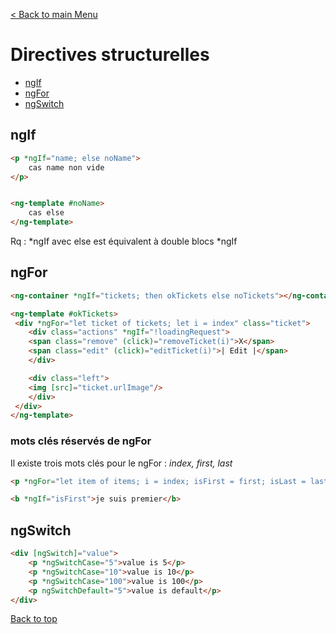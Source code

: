 [< Back to main Menu](https://github.com/gsoulie/angular-resources/blob/master/ng-sheet.md)    

# Directives structurelles

* [ngIf](#ngif)     
* [ngFor](#ngfor)     
* [ngSwitch](#ngSwitch)     
  
## ngIf
````html
<p *ngIf="name; else noName">
	cas name non vide
</p>


<ng-template #noName>
	cas else
</ng-template>
````

Rq : *ngIf avec else est équivalent à double blocs *ngIf

## ngFor

````html
<ng-container *ngIf="tickets; then okTickets else noTickets"></ng-container>

<ng-template #okTickets>
 <div *ngFor="let ticket of tickets; let i = index" class="ticket">
    <div class="actions" *ngIf="!loadingRequest">
	<span class="remove" (click)="removeTicket(i)">X</span>
	<span class="edit" (click)="editTicket(i)">| Edit |</span>
    </div>

    <div class="left">
	<img [src]="ticket.urlImage"/>
    </div>
 </div>
</ng-template>
````

### mots clés réservés de ngFor 

Il existe trois mots clés pour le ngFor : *index, first, last*
````html
<p *ngFor="let item of items; i = index; isFirst = first; isLast = last">

<b *ngIf="isFirst">je suis premier</b>
````

## ngSwitch

````html
<div [ngSwitch]="value">
	<p *ngSwitchCase="5">value is 5</p>
	<p *ngSwitchCase="10">value is 10</p>
	<p *ngSwitchCase="100">value is 100</p>
	<p ngSwitchDefault="5">value is default</p>
</div>
````

[Back to top](#directives-structurelles)
